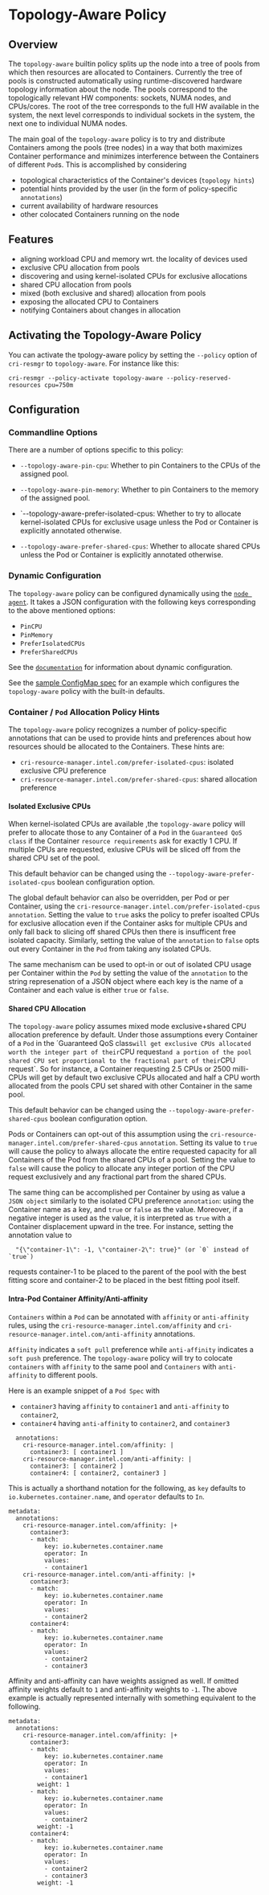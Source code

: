 # Topology-Aware Policy

## Overview

The `topology-aware` builtin policy splits up the node into a tree of pools from
which then resources are allocated to Containers. Currently the tree of pools is
constructed automatically using runtime-discovered hardware topology information
about the node. The pools correspond to the topologically relevant HW components:
sockets, NUMA nodes, and CPUs/cores. The root of the tree corresponds to the full
HW available in the system, the next level corresponds to individual sockets in the
system, the next one to individual NUMA nodes.

The main goal of the `topology-aware` policy is to try and distribute Containers
among the pools (tree nodes) in a way that both maximizes Container performance
and minimizes interference between the Containers of different `Pod`s. This is
accomplished by considering

- topological characteristics of the Container's devices (`topology hints`)
- potential hints provided by the user (in the form of policy-specific `annotations`)
- current availability of hardware resources
- other colocated Containers running on the node

## Features

- aligning workload CPU and memory wrt. the locality of devices used
- exclusive CPU allocation from pools
- discovering and using kernel-isolated CPUs for exclusive allocations
- shared CPU allocation from pools
- mixed (both exclusive and shared) allocation from pools
- exposing the allocated CPU to Containers
- notifying Containers about changes in allocation

## Activating the Topology-Aware Policy

You can activate the tpology-aware policy by setting the `--policy` option of
`cri-resmgr` to `topology-aware`. For instance like this:

```
cri-resmgr --policy-activate topology-aware --policy-reserved-resources cpu=750m
```

## Configuration

### Commandline Options

There are a number of options specific to this policy:

- `--topology-aware-pin-cpu`:
Whether to pin Containers to the CPUs of the assigned pool.

- `--topology-aware-pin-memory`:
Whether to pin Containers to the memory of the assigned pool.

- `--topology-aware-prefer-isolated-cpus:
Whether to try to allocate kernel-isolated CPUs for exclusive usage unless the Pod or Container
is explicitly annotated otherwise.

- `--topology-aware-prefer-shared-cpus`:
Whether to allocate shared CPUs unless the Pod or Container is explicitly annotated otherwise.

### Dynamic Configuration

The `topology-aware` policy can be configured dynamically using the
[`node agent`](/README.md#cri-resource-manager-node-agent). It takes
a JSON configuration with the following keys corresponding to the above
mentioned options:

- `PinCPU`
- `PinMemory`
- `PreferIsolatedCPUs`
- `PreferSharedCPUs`

See the [`documentation`](/README.md#dynamic-configuration) for information about
dynamic configuration.

See the [sample ConfigMap spec](/sample-configs/cri-resmgr-configmap.example.yaml)
for an example which configures the `topology-aware` policy with the built-in
defaults.

### Container / `Pod` Allocation Policy Hints

The `topology-aware` policy recognizes a number of policy-specific annotations
that can be used to provide hints and preferences about how resources should
be allocated to the Containers. These hints are:

- `cri-resource-manager.intel.com/prefer-isolated-cpus`: isolated exclusive CPU preference
- `cri-resource-manager.intel.com/prefer-shared-cpus`: shared allocation preference

#### Isolated Exclusive CPUs

When kernel-isolated CPUs are available ,the `topology-aware` policy will prefer
to allocate those to any Container of a `Pod` in the `Guaranteed QoS class` if
the Container `resource requirements` ask for exactly 1 CPU. If multiple CPUs are
requested, exlusive CPUs will be sliced off from the shared CPU set of the pool.

This default behavior can be changed using the `--topology-aware-prefer-isolated-cpus`
boolean configuration option.

The global default behavior can also be overridden, per Pod or per Container, using
the `cri-resource-manager.intel.com/prefer-isolated-cpus` `annotation`. Setting the
value to `true` asks the policy to prefer isoalted CPUs for exclusive allocation even
if the Container asks for multiple CPUs and only fall back to slicing off shared CPUs
then there is insufficent free isolated capacity. Similarly, setting the value of the
`annotation` to `false` opts out every Container in the `Pod` from taking any isolated
CPUs.

The same mechanism can be used to opt-in or out of isolated CPU usage per Container
within the `Pod` by setting the value of the `annotation` to the string represenation of
a JSON object where each key is the name of a Container and each value is either
`true` or `false`.

#### Shared CPU Allocation

The `topology-aware` policy assumes mixed mode exclusive+shared CPU allocation
preference by default. Under those assumptions every Container of a `Pod` in the
´Guaranteed QoS class` will get exclusive CPUs allocated worth the integer part
of their `CPU request` and a portion of the pool shared CPU set proportional to
the fractional part of their `CPU request`. So for instance, a Container requesting
2.5 CPUs or 2500 milli-CPUs will get by default two exclusive CPUs allocated and
half a CPU worth allocated from the pools CPU set shared with other Container in
the same pool.

This default behavior can be changed using the `--topology-aware-prefer-shared-cpus`
boolean configuration option.

Pods or Containers can opt-out of this assumption using the
`cri-resource-manager.intel.com/prefer-shared-cpus` `annotation`. Setting its value
to `true` will cause the policy to always allocate the entire requested capacity for
all Containers of the Pod from the shared CPUs of a pool. Setting the value to `false`
will cause the policy to allocate any integer portion of the CPU request exclusively
and any fractional part from the shared CPUs.

The same thing can be accomplished per Container by using as value a `JSON object`
similarly to the isolated CPU preference `annotation`: using the Container name as
a key, and `true` or `false` as the value. Moreover, if a negative integer is used
as the value, it is interpreted as `true` with a Container displacement upward in
the tree. For instance, setting the annotation value to

```
  "{\"container-1\": -1, \"container-2\": true}" (or `0` instead of `true`)
```

requests container-1 to be placed to the parent of the pool with the best fitting
score and container-2 to be placed in the best fitting pool itself.

#### Intra-Pod Container Affinity/Anti-affinity

`Containers` within a `Pod` can be annotated with `affinity` or `anti-affinity`
rules, using the `cri-resource-manager.intel.com/affinity` and
`cri-resource-manager.intel.com/anti-affinity` annotations.

`Affinity` indicates a `soft pull` preference while `anti-affinity` indicates
a `soft push` preference. The `topology-aware` policy will try to colocate `containers`
with `affinity` to the same pool and `Containers` with `anti-affinity` to different
pools.

Here is an example snippet of a `Pod Spec` with
  - `container3` having `affinity` to `container1` and `anti-affinity` to `container2`,
  - `container4` having `anti-affinity` to `container2`, and `container3`

```
  annotations:
    cri-resource-manager.intel.com/affinity: |
      container3: [ container1 ]
    cri-resource-manager.intel.com/anti-affinity: |
      container3: [ container2 ]
      container4: [ container2, container3 ]
```

This is actually a shorthand notation for the following, as `key` defaults to
`io.kubernetes.container.name`, and `operator` defaults to `In`.

```
metadata:
  annotations:
    cri-resource-manager.intel.com/affinity: |+
      container3:
      - match:
          key: io.kubernetes.container.name
          operator: In
          values:
          - container1
    cri-resource-manager.intel.com/anti-affinity: |+
      container3:
      - match:
          key: io.kubernetes.container.name
          operator: In
          values:
          - container2
      container4:
      - match:
          key: io.kubernetes.container.name
          operator: In
          values:
          - container2
          - container3
```

Affinity and anti-affinity can have weights assigned as well. If omitted affinity weights
default to `1` and anti-affinity weights to `-1`. The above example is actually represented
internally with something equivalent to the following.

```
metadata:
  annotations:
    cri-resource-manager.intel.com/affinity: |+
      container3:
      - match:
          key: io.kubernetes.container.name
          operator: In
          values:
          - container1
        weight: 1
      - match:
          key: io.kubernetes.container.name
          operator: In
          values:
          - container2
        weight: -1
      container4:
      - match:
          key: io.kubernetes.container.name
          operator: In
          values:
          - container2
          - container3
        weight: -1
```
